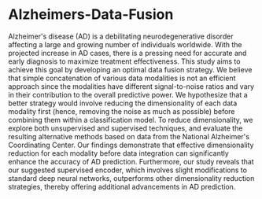 # Alzheimers-Data-Fusion

Alzheimer's disease (AD) is a debilitating neurodegenerative disorder affecting a large and growing number of individuals worldwide. With the projected increase in AD cases, there is a pressing need for accurate and early diagnosis to maximize treatment effectiveness. This study aims to achieve this goal by developing an optimal data fusion strategy. We believe that simple concatenation of various data modalities is not an efficient approach since the modalities have different signal-to-noise ratios and vary in their contribution to the overall predictive power. We hypothesize that a better strategy would involve reducing the dimensionality of each data modality first (hence, removing the noise as much as possible) before combining them within a classification model. To reduce dimensionality, we explore both unsupervised and supervised techniques, and evaluate the resulting alternative methods based on data from the National Alzheimer's Coordinating Center. Our findings demonstrate that effective dimensionality reduction for each modality before data integration can significantly enhance the accuracy of AD prediction. Furthermore, our study reveals that our suggested supervised encoder, which involves slight modifications to standard deep neural networks, outperforms other dimensionality reduction strategies, thereby offering additional advancements in AD prediction.
